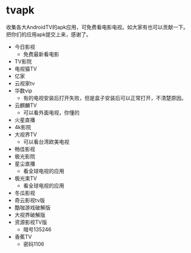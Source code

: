 # tvapk
收集各大AndroidTV的apk应用，可免费看电影电视。如大家有也可以贡献一下。把你们的应用apk提交上来，感谢了。


* 今日影视
   * 免费最新看电影
* TV影院
* 电视猫TV 
* 亿家
* 云视家tv
* 华数vip
   * 有的电视安装后打开失败，但是盒子安装后可以正常打开，不清楚原因。
* 云麒麟TV
   * 可以看外面电视，你懂的
* 火星直播
* 4k影院
* 大视界TV
   * 可以看台湾欧美电视
* 畅佳影视
* 极光影院
* 星尘直播
   * 看全球电视的应用
* 极光束TV
   * 看全球电视的应用
* 冬瓜影视
* 奇云影视tv版
* 酷咖游戏破解版
* 大视界破解版
* 资源影视TV版  
   * 暗号135246
* 香蕉TV  
   * 密码1106
